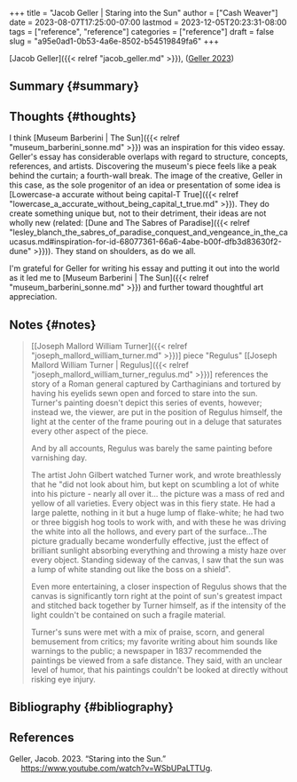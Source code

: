+++
title = "Jacob Geller | Staring into the Sun"
author = ["Cash Weaver"]
date = 2023-08-07T17:25:00-07:00
lastmod = 2023-12-05T20:23:31-08:00
tags = ["reference", "reference"]
categories = ["reference"]
draft = false
slug = "a95e0ad1-0b53-4a6e-8502-b54519849fa6"
+++

[Jacob Geller]({{< relref "jacob_geller.md" >}}), (<a href="#citeproc_bib_item_1">Geller 2023</a>)


## Summary {#summary}


## Thoughts {#thoughts}

I think [Museum Barberini | The Sun]({{< relref "museum_barberini_sonne.md" >}}) was an inspiration for this video essay. Geller's essay has considerable overlaps with regard to structure, concepts, references, and artists. Discovering the museum's piece feels like a peak behind the curtain; a fourth-wall break. The image of the creative, Geller in this case, as the sole progenitor of an idea or presentation of some idea is [Lowercase-a accurate without being capital-T True]({{< relref "lowercase_a_accurate_without_being_capital_t_true.md" >}}). They do create something unique but, not to their detriment, their ideas are not wholly new (related: [Dune and The Sabres of Paradise]({{< relref "lesley_blanch_the_sabres_of_paradise_conquest_and_vengeance_in_the_caucasus.md#inspiration-for-id-68077361-66a6-4abe-b00f-dfb3d83630f2-dune" >}})). They stand on shoulders, as do we all.

I'm grateful for Geller for writing his essay and putting it out into the world as it led me to [Museum Barberini | The Sun]({{< relref "museum_barberini_sonne.md" >}}) and further toward thoughtful art appreciation.


## Notes {#notes}

> [[Joseph Mallord William Turner]({{< relref "joseph_mallord_william_turner.md" >}})] piece "Regulus" [[Joseph Mallord William Turner | Regulus]({{< relref "joseph_mallord_william_turner_regulus.md" >}})] references the story of a Roman general captured by Carthaginians and tortured by having his eyelids sewn open and forced to stare into the sun. Turner's painting doesn't depict this series of events, however; instead we, the viewer, are put in the position of Regulus himself, the light at the center of the frame pouring out in a deluge that saturates every other aspect of the piece.
>
> And by all accounts, Regulus was barely the same painting before varnishing day.
>
> The artist John Gilbert watched Turner work, and wrote breathlessly that he "did not look about him, but kept on scumbling a lot of white into his picture - nearly all over it... the picture was a mass of red and yellow of all varieties. Every object was in this fiery state. He had a large palette, nothing in it but a huge lump of flake-white; he had two or three biggish hog tools to work with, and with these he was driving the white into all the hollows, and every part of the surface…The picture gradually became wonderfully effective, just the effect of brilliant sunlight absorbing everything and throwing a misty haze over every object. Standing sideway of the canvas, I saw that the sun was a lump of white standing out like the boss on a shield".
>
> Even more entertaining, a closer inspection of Regulus shows that the canvas is significantly torn right at the point of sun's greatest impact and stitched back together by Turner himself, as if the intensity of the light couldn't be contained on such a fragile material.
>
> Turner's suns were met with a mix of praise, scorn, and general bemusement from critics; my favorite writing about him sounds like warnings to the public; a newspaper in 1837 recommended the paintings be viewed from a safe distance. They said, with an unclear level of humor, that his paintings couldn't be looked at directly without risking eye injury.


## Bibliography {#bibliography}

## References

<style>.csl-entry{text-indent: -1.5em; margin-left: 1.5em;}</style><div class="csl-bib-body">
  <div class="csl-entry"><a id="citeproc_bib_item_1"></a>Geller, Jacob. 2023. “Staring into the Sun.” <a href="https://www.youtube.com/watch?v=WSbUPaLTTUg">https://www.youtube.com/watch?v=WSbUPaLTTUg</a>.</div>
</div>
